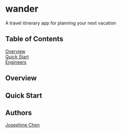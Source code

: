# wander

A travel itinerary app for planning your next vacation

## Table of Contents

[Overview](#overview)  
[Quick Start](#quick-start)  
[Engineers](#authors)

## Overview

## Quick Start

## Authors

[Josephine Chen](https://github.com/ChenJosephine)
